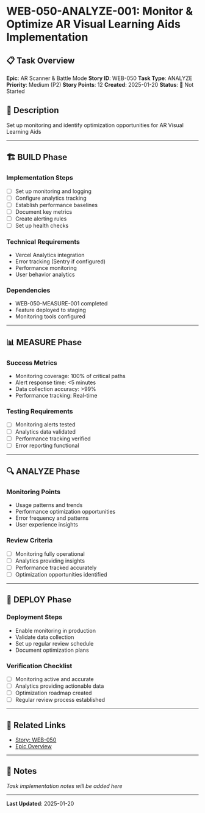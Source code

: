 # WEB-050-ANALYZE-001: Monitor & Optimize AR Visual Learning Aids Implementation

## 📋 Task Overview
**Epic**: AR Scanner & Battle Mode
**Story ID**: WEB-050
**Task Type**: ANALYZE
**Priority**: Medium (P2)
**Story Points**: 12
**Created**: 2025-01-20
**Status**: 🔴 Not Started

## 📝 Description
Set up monitoring and identify optimization opportunities for AR Visual Learning Aids

---

## 🏗️ BUILD Phase
### Implementation Steps
- [ ] Set up monitoring and logging
- [ ] Configure analytics tracking
- [ ] Establish performance baselines
- [ ] Document key metrics
- [ ] Create alerting rules
- [ ] Set up health checks

### Technical Requirements
- Vercel Analytics integration
- Error tracking (Sentry if configured)
- Performance monitoring
- User behavior analytics

### Dependencies
- WEB-050-MEASURE-001 completed
- Feature deployed to staging
- Monitoring tools configured

---

## 📊 MEASURE Phase
### Success Metrics
- Monitoring coverage: 100% of critical paths
- Alert response time: <5 minutes
- Data collection accuracy: >99%
- Performance tracking: Real-time

### Testing Requirements
- [ ] Monitoring alerts tested
- [ ] Analytics data validated
- [ ] Performance tracking verified
- [ ] Error reporting functional

---

## 🔍 ANALYZE Phase
### Monitoring Points
- Usage patterns and trends
- Performance optimization opportunities
- Error frequency and patterns
- User experience insights

### Review Criteria
- [ ] Monitoring fully operational
- [ ] Analytics providing insights
- [ ] Performance tracked accurately
- [ ] Optimization opportunities identified

---

## 🚀 DEPLOY Phase
### Deployment Steps
- Enable monitoring in production
- Validate data collection
- Set up regular review schedule
- Document optimization plans

### Verification Checklist
- [ ] Monitoring active and accurate
- [ ] Analytics providing actionable data
- [ ] Optimization roadmap created
- [ ] Regular review process established

---

## 🔗 Related Links
- [Story: WEB-050](../../../stories-by-epic/epic-05-ar-scanner-battle/WEB-050-ar-visual-learning-aids.md)
- [Epic Overview](../../../stories-by-epic/epic-05-ar-scanner-battle/index.md)

---

## 📝 Notes
*Task implementation notes will be added here*

---
**Last Updated**: 2025-01-20